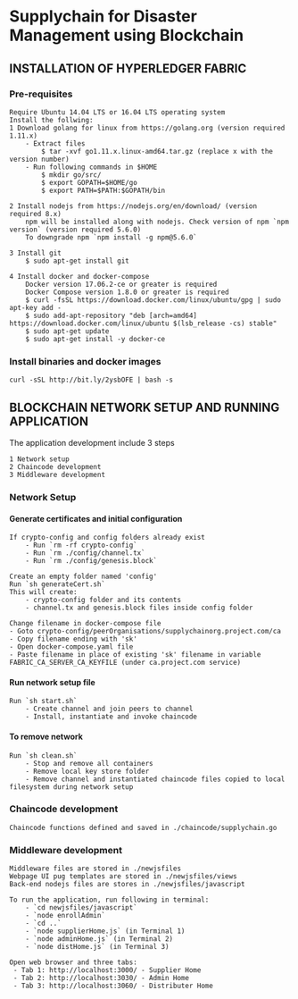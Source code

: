 # **Supplychain for Disaster Management using Blockchain**

## **INSTALLATION OF HYPERLEDGER FABRIC**

### **Pre-requisites**
	Require Ubuntu 14.04 LTS or 16.04 LTS operating system
	Install the follwing:
	1 Download golang for linux from https://golang.org (version required 1.11.x)
		- Extract files
			$ tar -xvf go1.11.x.linux-amd64.tar.gz (replace x with the version number)
		- Run following commands in $HOME
			$ mkdir go/src/
			$ export GOPATH=$HOME/go
			$ export PATH=$PATH:$GOPATH/bin

	2 Install nodejs from https://nodejs.org/en/download/ (version required 8.x)
		npm will be installed along with nodejs. Check version of npm `npm version` (version required 5.6.0)
		To downgrade npm `npm install -g npm@5.6.0`

	3 Install git
		$ sudo apt-get install git

	4 Install docker and docker-compose
		Docker version 17.06.2-ce or greater is required
		Docker Compose version 1.8.0 or greater is required
		$ curl -fsSL https://download.docker.com/linux/ubuntu/gpg | sudo apt-key add -
		$ sudo add-apt-repository "deb [arch=amd64] https://download.docker.com/linux/ubuntu $(lsb_release -cs) stable"
		$ sudo apt-get update
		$ sudo apt-get install -y docker-ce

### **Install binaries and docker images**
	curl -sSL http://bit.ly/2ysbOFE | bash -s



## **BLOCKCHAIN NETWORK SETUP AND RUNNING APPLICATION**

The application development include 3 steps

	1 Network setup
	2 Chaincode development
	3 Middleware development

### **Network Setup**

#### **Generate certificates and initial configuration**
	If crypto-config and config folders already exist
		- Run `rm -rf crypto-config`
		- Run `rm ./config/channel.tx`
		- Run `rm ./config/genesis.block`

	Create an empty folder named 'config'
	Run `sh generateCert.sh`
	This will create:
		- crypto-config folder and its contents
		- channel.tx and genesis.block files inside config folder

	Change filename in docker-compose file
	- Goto crypto-config/peerOrganisations/supplychainorg.project.com/ca
	- Copy filename ending with 'sk'
	- Open docker-compose.yaml file
	- Paste filename in place of existing 'sk' filename in variable FABRIC_CA_SERVER_CA_KEYFILE (under ca.project.com service)

#### **Run network setup file**
	Run `sh start.sh`
		- Create channel and join peers to channel
		- Install, instantiate and invoke chaincode

#### **To remove network**
	Run `sh clean.sh`
		- Stop and remove all containers
		- Remove local key store folder
		- Remove channel and instantiated chaincode files copied to local filesystem during network setup

### **Chaincode development**

	Chaincode functions defined and saved in ./chaincode/supplychain.go

### **Middleware development**

	Middleware files are stored in ./newjsfiles
	Webpage UI pug templates are stored in ./newjsfiles/views
	Back-end nodejs files are stores in ./newjsfiles/javascript

	To run the application, run following in terminal:
		- `cd newjsfiles/javascript`
		- `node enrollAdmin`
		- `cd ..`
		- `node supplierHome.js` (in Terminal 1)
		- `node adminHome.js` (in Terminal 2)
		- `node distHome.js` (in Terminal 3)

	Open web browser and three tabs:
	 - Tab 1: http://localhost:3000/ - Supplier Home
	 - Tab 2: http://localhost:3030/ - Admin Home
	 - Tab 3: http://localhost:3060/ - Distributer Home
